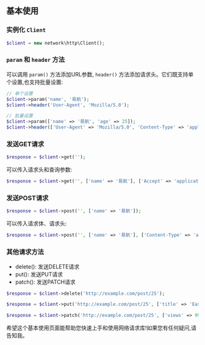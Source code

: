 ## 基本使用

### 实例化 `Client`

```php
$client = new network\http\Client();
```

### `param` 和 `header` 方法  

可以调用 `param()` 方法添加URL参数, `header()` 方法添加请求头。它们既支持单个设置,也支持批量设置:

```php
// 单个设置
$client->param('name', '易航');  
$client->header('User-Agent', 'Mozilla/5.0');

// 批量设置
$client->param(['name' => '易航', 'age' => 25]);  
$client->header(['User-Agent' => 'Mozilla/5.0', 'Content-Type' => 'application/json']);
```

### 发送GET请求

```php
$response = $client->get('');
```

可以传入请求头和查询参数:  

```php
$response = $client->get('', ['name' => '易航'], ['Accept' => 'application/json']);
```

### 发送POST请求

```php  
$response = $client->post('', ['name' => '易航']);  
```

可以传入请求体、请求头:

```php
$response = $client->post('', ['name' => '易航'], ['Content-Type' => 'application/x-www-form-urlencoded']);
```

### 其他请求方法

- delete(): 发送DELETE请求
- put(): 发送PUT请求
- patch(): 发送PATCH请求

```php
$response = $client->delete('http://example.com/post/25');

$response = $client->put('http://example.com/post/25', ['title' => 'Easy']);

$response = $client->patch('http://example.com/post/25', ['views' => 999]);
```

希望这个基本使用页面能帮助您快速上手和使用网络请求库!如果您有任何疑问,请告知我。
